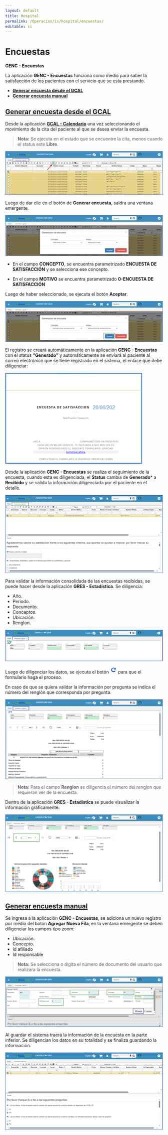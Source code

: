 ```yaml
---
layout: default
title: Hospital
permalink: /Operacion/is/hospital/encuestas/
editable: si
---
```


# Encuestas

**GENC - Encuestas** 

La aplicación **GENC - Encuestas** funciona como medio para saber la satisfacción de los pacientes con el servicio que se esta prestando. 

* [**Generar encuesta desde el GCAL**](#generar-encuesta-desde-el-gcal)
* [**Generar encuesta manual**](#generar-encuesta-manual)

## [**Generar encuesta desde el GCAL**](#generar-encuesta-desde-el-gcal)

Desde la aplicación [**GCAL - Calendario**](https://docs.oasiscom.com/Operacion/is/hospital/gcita/gcal) una vez seleccionando el movimiento de la cita del paciente al que se desea enviar la encuesta. 

>**Nota:** Se ejecuta en el estado que se encuentre la cita, menos cuando el status este **Libre**.

![](genc1.png)

Luego de dar clic en el botón de **Generar encuesta**, saldra una ventana emergente.

![](genc2.png)

- En el campo **CONCEPTO**, se encuentra parametrizado **ENCUESTA DE SATISFACCIÓN** y se selecciona ese concepto. 

- En el campo **MOTIVO** se encuentra parametrizado **0-ENCUESTA DE SATISFACCIÓN**

Luego de haber seleccionado, se ejecuta el botón **Aceptar**.

![](gencx.png)

El registro se creará automáticamente en la aplicación **GENC - Encuestas** con el status **“Generado”** y automáticamente se enviará al paciente al correo electrónico que se tiene registrado en el sistema, el enlace que debe diligenciar: 

![](genc3.png)

Desde la aplicación **GENC - Encuestas** se realiza el seguimiento de la encuesta, cuando esta es diligenciada, el **Status** cambia de **Generado*** a **Recibido** y se valida la información diligenciada por el paciente en el detalle.

![](genc4.png)

Para validar la información consolidada de las encuestas recibidas, se puede hacer desde la aplicación **GRES - Estadística**.
 Se diligencia:

 - Año.
 - Periodo.
 - Documento.
 - Conceptos.
 - Ubicación.
 - Renglon.
 
 ![](genc5.png)

Luego de diligenciar los datos, se ejecuta el botón ![](gencazul.png) para que el formulario haga el proceso.

 En caso de que se quiera validar la información por pregunta se indica el número del renglón que corresponda por pregunta.

 ![](genc6.png)

>**Nota:** Para el campo **Renglon** se diligencia el número del renglon que requieran ver de la encuesta. 

Dentro de la aplicación **GRES - Estadística** se puede visualizar la información gráficamente:

 ![](genc7.png)
 
## [**Generar encuesta manual**](#generar-encuesta-manual)

Se ingresa a la aplicación **GENC - Encuestas**, se adiciona un nuevo registro por medio del botón **Agregar Nueva Fila**, en la ventana emergente se deben diligenciar los campos tipo zoom:
- Ubicación.
- Concepto.
- Id afiliado
- Id responsable 

>**Nota:** Se selecciona o digita el número de documento del usuario que realizara la encuesta. 

 ![](genc8.png)

 Al guardar el sistema traerá la información de la encuesta en la parte inferior. Se diligencian los datos en su totalidad y se finaliza guardando la información.

![](genc9.png)

